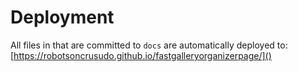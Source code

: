 # Deployment
All files in that are committed to `docs` are automatically deployed to:
[https://robotsoncrusudo.github.io/fastgalleryorganizerpage/]()

